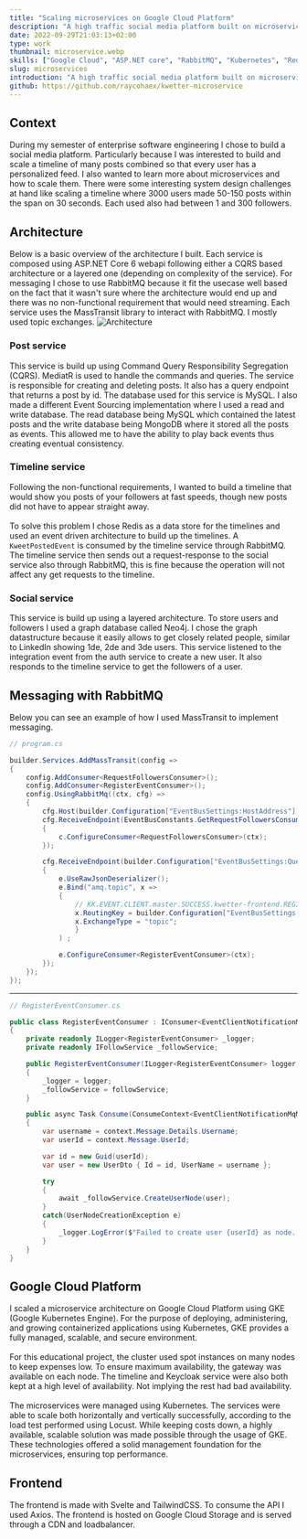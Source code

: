 ```yaml
---
title: "Scaling microservices on Google Cloud Platform"
description: "A high traffic social media platform built on microservices, using ASP.NET core, Redis, RabbitMQ and Kubernetes."
date: 2022-09-29T21:03:13+02:00
type: work
thumbnail: microservice.webp
skills: ["Google Cloud", "ASP.NET core", "RabbitMQ", "Kubernetes", "Redis"]
slug: microservices
introduction: "A high traffic social media platform built on microservices, using ASP.NET core, Redis, RabbitMQ and Kubernetes."
github: https://github.com/raycohaex/kwetter-microservice
---
```

## Context
During my semester of enterprise software engineering I chose to build a social media platform. Particularly because I was interested to build and scale a timeline of many posts combined so that every user has a personalized feed. I also wanted to learn more about microservices and how to scale them. There were some interesting system design challenges at hand like scaling a timeline where 3000 users made 50-150 posts within the span on 30 seconds. Each used also had between 1 and 300 followers.

## Architecture
Below is a basic overview of the architecture I built. Each service is composed using ASP.NET Core 6 webapi following either a CQRS based architecture or a layered one (depending on complexity of the service). For messaging I chose to use RabbitMQ because it fit the usecase well based on the fact that it wasn't sure where the architecture would end up and there was no non-functional requirement that would need streaming. Each service uses the MassTransit library to interact with RabbitMQ. I mostly used topic exchanges.
![Architecture](/microservice-architecture.jpg "Basic overview of the architecture")

### Post service
This service is build up using Command Query Responsibility Segregation (CQRS). MediatR is used to handle the commands and queries. The service is responsible for creating and deleting posts. It also has a query endpoint that returns a post by id. The database used for this service is MySQL. I also made a different Event Sourcing implementation where I used a read and write database. The read database being MySQL which contained the latest posts and the write database being MongoDB where it stored all the posts as events. This allowed me to have the ability to play back events thus creating eventual consistency.

### Timeline service
Following the non-functional requirements, I wanted to build a timeline that would show you posts of your followers at fast speeds, though new posts did not have to appear straight away.
\
\
To solve this problem I chose Redis as a data store for the timelines and used an event driven architecture to build up the timelines. A `KweetPostedEvent` is consumed by the timeline service through RabbitMQ. The timeline service then sends out a request-response to the social service also through RabbitMQ, this is fine because the operation will not affect any get requests to the timeline.

### Social service
This service is build up using a layered architecture. To store users and followers I used a graph database called Neo4j. I chose the graph datastructure because it easily allows to get closely related people, similar to LinkedIn showing 1de, 2de and 3de users. This service listened to the integration event from the auth service to create a new user. It also responds to the timeline service to get the followers of a user.

## Messaging with RabbitMQ
Below you can see an example of how I used MassTransit to implement messaging.


```csharp
// program.cs

builder.Services.AddMassTransit(config =>
{
    config.AddConsumer<RequestFollowersConsumer>();
    config.AddConsumer<RegisterEventConsumer>();
    config.UsingRabbitMq((ctx, cfg) =>
    {
        cfg.Host(builder.Configuration["EventBusSettings:HostAddress"]);
        cfg.ReceiveEndpoint(EventBusConstants.GetRequestFollowersConsumer, c =>
        {
            c.ConfigureConsumer<RequestFollowersConsumer>(ctx);
        });

        cfg.ReceiveEndpoint(builder.Configuration["EventBusSettings:QueueName"], e =>
        {
            e.UseRawJsonDeserializer();
            e.Bind("amq.topic", x =>
            {
                // KK.EVENT.CLIENT.master.SUCCESS.kwetter-frontend.REGISTER
                x.RoutingKey = builder.Configuration["EventBusSettings:RoutingKey"]; 
                x.ExchangeType = "topic";
                }
            ) ;

            e.ConfigureConsumer<RegisterEventConsumer>(ctx);
        });
    });
});
```

____

```csharp
// RegisterEventConsumer.cs

public class RegisterEventConsumer : IConsumer<EventClientNotificationMqMsg>
{
    private readonly ILogger<RegisterEventConsumer> _logger;
    private readonly IFollowService _followService;

    public RegisterEventConsumer(ILogger<RegisterEventConsumer> logger, IFollowService followService)
    {
        _logger = logger;
        _followService = followService;
    }

    public async Task Consume(ConsumeContext<EventClientNotificationMqMsg> context)
    {
        var username = context.Message.Details.Username;
        var userId = context.Message.UserId;

        var id = new Guid(userId);
        var user = new UserDto { Id = id, UserName = username };

        try
        {
            await _followService.CreateUserNode(user);
        }
        catch(UserNodeCreationException e)
        {
            _logger.LogError($"Failed to create user {userId} as node. Reason: {e.Message}");
        }
    }
}
```

## Google Cloud Platform
I scaled a microservice architecture on Google Cloud Platform using GKE (Google Kubernetes Engine). For the purpose of deploying, administering, and growing containerized applications using Kubernetes, GKE provides a fully managed, scalable, and secure environment.
\
\
For this educational project, the cluster used spot instances on many nodes to keep expenses low. To ensure maximum availability, the gateway was available on each node. The timeline and Keycloak service were also both kept at a high level of availability. Not implying the rest had bad availability.
\
\
The microservices were managed using Kubernetes. The services were able to scale both horizontally and vertically successfully, according to the load test performed using Locust. While keeping costs down, a highly available, scalable solution was made possible through the usage of GKE. These technologies offered a solid management foundation for the microservices, ensuring top performance.

## Frontend
The frontend is made with Svelte and TailwindCSS. To consume the API I used Axios. The frontend is hosted on Google Cloud Storage and is served through a CDN and loadbalancer.
